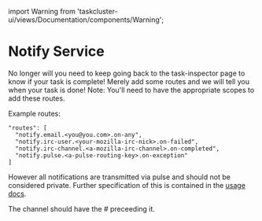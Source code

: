 import Warning from 'taskcluster-ui/views/Documentation/components/Warning';

# Notify Service

No longer will you need to keep going back to the task-inspector page to know if your task is complete!
Merely add some routes and we will tell you when your task is done!
Note: You'll need to have the appropriate scopes to add these routes.

Example routes:

```
"routes": [
  "notify.email.<you@you.com>.on-any",
  "notify.irc-user.<your-mozilla-irc-nick>.on-failed",
  "notify.irc-channel.<a-mozilla-irc-channel>.on-completed",
  "notify.pulse.<a-pulse-routing-key>.on-exception"
]
```

<Warning>However all notifications are transmitted via pulse and should not be considered private.
Further specification of this is contained in the [usage docs](/docs/reference/core/notify/usage).</Warning>

<Warning>The channel should have the # preceeding it.</Warning>